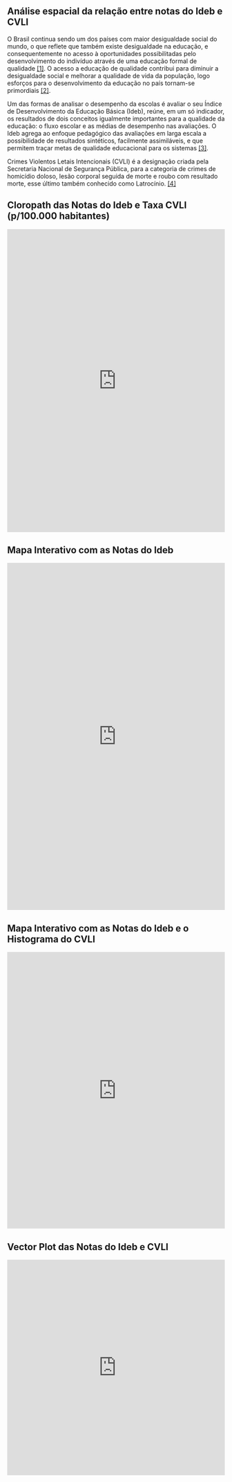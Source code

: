 ## Análise espacial da relação entre notas do Ideb e CVLI

O Brasil continua sendo um dos países com maior desigualdade social do mundo, o que reflete que também existe desigualdade na educação, e consequentemente no acesso à oportunidades possibilitadas pelo desenvolvimento do indivíduo através de uma educação formal de qualidade [[1]](https://brasilescola.uol.com.br/sociologia/desigualdade-social.htm). O acesso a educação de qualidade contribui para diminuir a desigualdade social e melhorar a qualidade de vida da população, logo esforços para o desenvolvimento da educação no país tornam-se primordiais [[2]](https://educacaointegral.org.br/reportagens/desigualdades-educacionais-no-brasil/).

Um das formas de analisar o desempenho da escolas é avaliar o seu Índice de Desenvolvimento da Educação Básica (Ideb), reúne, em um só indicador, os resultados de dois conceitos igualmente importantes para a qualidade da educação: o fluxo escolar e as médias de desempenho nas avaliações. O Ideb agrega ao enfoque pedagógico das avaliações em larga escala a possibilidade de resultados sintéticos, facilmente assimiláveis, e que permitem traçar metas de qualidade educacional para os sistemas [[3]](https://www.gov.br/inep/pt-br/areas-de-atuacao/pesquisas-estatisticas-e-indicadores/ideb).

Crimes Violentos Letais Intencionais (CVLI) é a designação criada pela Secretaria Nacional de Segurança Pública, para a categoria de crimes de homicídio doloso, lesão corporal seguida de morte e roubo com resultado morte, esse último também conhecido como Latrocínio. [[4]](https://pt.wikipedia.org/wiki/Crimes_Violentos_Letais_Intencionais)

## Cloropath das Notas do Ideb e Taxa CVLI (p/100.000 habitantes)
<iframe width="100%" height="700" frameborder="0"
  src="https://observablehq.com/embed/@eduardocassimiro/projeto-final-da-disciplina-de-visualizacao-de-dados?cells=viewof+multiCloro"></iframe>

## Mapa Interativo com as Notas do Ideb
<iframe width="100%" height="802" frameborder="0"
  src="https://observablehq.com/embed/@eduardocassimiro/projeto-final-da-disciplina-de-visualizacao-de-dados?cells=viewof+interactive"></iframe>
 
## Mapa Interativo com as Notas do Ideb e o Histograma do CVLI
<iframe width="100%" height="639" frameborder="0"
  src="https://observablehq.com/embed/@eduardocassimiro/projeto-final-da-disciplina-de-visualizacao-de-dados?cells=viewof+dashboardd"></iframe>
  
## Vector Plot das Notas do Ideb e CVLI
<iframe width="100%" height="498" frameborder="0"
  src="https://observablehq.com/embed/@eduardocassimiro/projeto-final-da-disciplina-de-visualizacao-de-dados?cells=viewof+multiAngles"></iframe>
